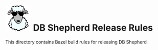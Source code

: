 # ![DB Shepherd](/images/dbshepherd.png) DB Shepherd Release Rules

This directory contains Bazel build rules for releasing DB Shepherd

